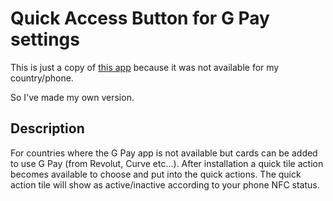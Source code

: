 # Quick Access Button for G Pay settings

This is just a copy of [this app](https://play.google.com/store/apps/details?id=com.alextopala.shortcutforgpaysettings) because it was not available for my country/phone.

So I've made my own version.

## Description

For countries where the G Pay app is not available but cards can be added to use G Pay (from Revolut, Curve etc...).
After installation a quick tile action becomes available to choose and put into the quick actions.
The quick action tile will show as active/inactive according to your phone NFC status.
